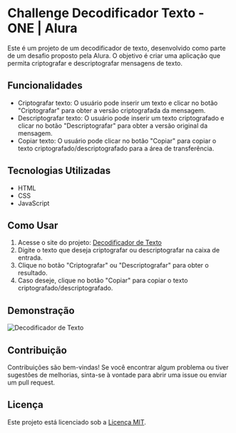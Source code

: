 
# Challenge Decodificador Texto - ONE | Alura

Este é um projeto de um decodificador de texto, desenvolvido como parte de um desafio proposto pela Alura. O objetivo é criar uma aplicação que permita criptografar e descriptografar mensagens de texto.

## Funcionalidades

- Criptografar texto: O usuário pode inserir um texto e clicar no botão "Criptografar" para obter a versão criptografada da mensagem.
- Descriptografar texto: O usuário pode inserir um texto criptografado e clicar no botão "Descriptografar" para obter a versão original da mensagem.
- Copiar texto: O usuário pode clicar no botão "Copiar" para copiar o texto criptografado/descriptografado para a área de transferência.

## Tecnologias Utilizadas

- HTML
- CSS
- JavaScript

## Como Usar

1. Acesse o site do projeto: [Decodificador de Texto](https://alencarfreire.github.io/challenge-decodificador-texto/)
2. Digite o texto que deseja criptografar ou descriptografar na caixa de entrada.
3. Clique no botão "Criptografar" ou "Descriptografar" para obter o resultado.
4. Caso deseje, clique no botão "Copiar" para copiar o texto criptografado/descriptografado.

## Demonstração

![Decodificador de Texto](https://i.imgur.com/R6wlq4H.gif)

## Contribuição

Contribuições são bem-vindas! Se você encontrar algum problema ou tiver sugestões de melhorias, sinta-se à vontade para abrir uma issue ou enviar um pull request.

## Licença

Este projeto está licenciado sob a [Licença MIT](LICENSE).
